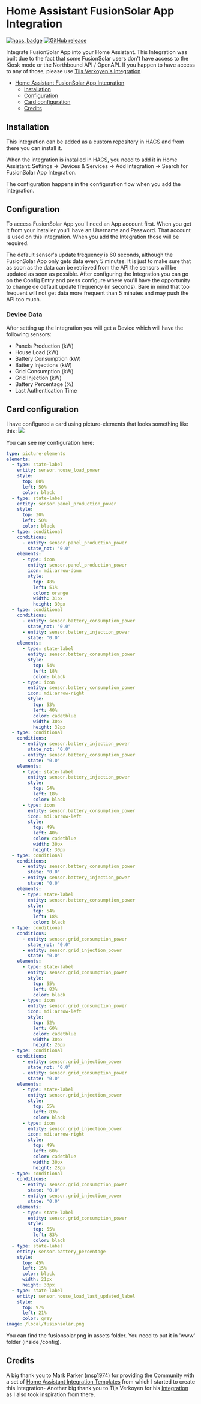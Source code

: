 # Home Assistant FusionSolar App Integration

[![hacs_badge](https://img.shields.io/badge/HACS-Default-41BDF5.svg)](https://github.com/hacs/integration)
[![GitHub release](https://img.shields.io/github/release/hcraveiro/Home-Assistant-FusionSolar-App.svg)](https://github.com/hcraveiro/Home-Assistant-FusionSolar-App/releases/)

Integrate FusionSolar App into your Home Assistant. This Integration was built due to the fact that some FusionSolar users don't have access to the Kiosk mode or the Northbound API / OpenAPI. If you happen to have access to any of those, please use [Tijs Verkoyen's Integration](https://github.com/tijsverkoyen/HomeAssistant-FusionSolar) 

- [Home Assistant FusionSolar App Integration](#home-assistant-fusionsolar-app-integration)
    - [Installation](#installation)
    - [Configuration](#configuration)
    - [Card configuration](#card-configuration)
    - [Credits](#credits)

## Installation

This integration can be added as a custom repository in HACS and from there you can install it.

When the integration is installed in HACS, you need to add it in Home Assistant: Settings → Devices & Services → Add Integration → Search for FusionSolar App Integration.

The configuration happens in the configuration flow when you add the integration.

## Configuration

To access FusionSolar App you'll need an App account first. When you get it from your installer you'll have an Username and Password. That account is used on this integration.
When you add the Integration those will be required.

The default sensor's update frequency is 60 seconds, although the FusionSolar App only gets data every 5 minutes. It is just to make sure that as soon as the data can be retrieved from the API the sensors will be updated as soon as possible. After configuring the Integration you can go on the Config Entry and press configure where you'll have the opportunity to change de default update frequency (in seconds). Bare in mind that too frequent will not get data more frequent than 5 minutes and may push the API too much.


### Device Data

After setting up the Integration you will get a Device which will have the following sensors:
* Panels Production (kW)
* House Load (kW)
* Battery Consumption (kW)
* Battery Injections (kW)
* Grid Consumption (kW)
* Grid Injection (kW)
* Battery Percentage (%)
* Last Authentication Time

## Card configuration

I have configured a card using picture-elements that looks something like this:
<a href="#"><img src="https://raw.githubusercontent.com/hcraveiro/Home-Assistant-FusionSolar-App/main/assets/card.png"></a>

You can see my configuration here:

```yaml
type: picture-elements
elements:
  - type: state-label
    entity: sensor.house_load_power
    style:
      top: 80%
      left: 50%
      color: black
  - type: state-label
    entity: sensor.panel_production_power
    style:
      top: 30%
      left: 50%
      color: black
  - type: conditional
    conditions:
      - entity: sensor.panel_production_power
        state_not: "0.0"
    elements:
      - type: icon
        entity: sensor.panel_production_power
        icon: mdi:arrow-down
        style:
          top: 48%
          left: 51%
          color: orange
          width: 31px
          height: 30px
  - type: conditional
    conditions:
      - entity: sensor.battery_consumption_power
        state_not: "0.0"
      - entity: sensor.battery_injection_power
        state: "0.0"
    elements:
      - type: state-label
        entity: sensor.battery_consumption_power
        style:
          top: 54%
          left: 18%
          color: black
      - type: icon
        entity: sensor.battery_consumption_power
        icon: mdi:arrow-right
        style:
          top: 53%
          left: 40%
          color: cadetblue
          width: 30px
          height: 32px
  - type: conditional
    conditions:
      - entity: sensor.battery_injection_power
        state_not: "0.0"
      - entity: sensor.battery_consumption_power
        state: "0.0"
    elements:
      - type: state-label
        entity: sensor.battery_injection_power
        style:
          top: 54%
          left: 18%
          color: black
      - type: icon
        entity: sensor.battery_consumption_power
        icon: mdi:arrow-left
        style:
          top: 49%
          left: 40%
          color: cadetblue
          width: 30px
          height: 30px
  - type: conditional
    conditions:
      - entity: sensor.battery_consumption_power
        state: "0.0"
      - entity: sensor.battery_injection_power
        state: "0.0"
    elements:
      - type: state-label
        entity: sensor.battery_consumption_power
        style:
          top: 54%
          left: 18%
          color: black
  - type: conditional
    conditions:
      - entity: sensor.grid_consumption_power
        state_not: "0.0"
      - entity: sensor.grid_injection_power
        state: "0.0"
    elements:
      - type: state-label
        entity: sensor.grid_consumption_power
        style:
          top: 55%
          left: 83%
          color: black
      - type: icon
        entity: sensor.grid_consumption_power
        icon: mdi:arrow-left
        style:
          top: 52%
          left: 60%
          color: cadetblue
          width: 30px
          height: 26px
  - type: conditional
    conditions:
      - entity: sensor.grid_injection_power
        state_not: "0.0"
      - entity: sensor.grid_consumption_power
        state: "0.0"
    elements:
      - type: state-label
        entity: sensor.grid_injection_power
        style:
          top: 55%
          left: 83%
          color: black
      - type: icon
        entity: sensor.grid_injection_power
        icon: mdi:arrow-right
        style:
          top: 49%
          left: 60%
          color: cadetblue
          width: 30px
          height: 28px
  - type: conditional
    conditions:
      - entity: sensor.grid_consumption_power
        state: "0.0"
      - entity: sensor.grid_injection_power
        state: "0.0"
    elements:
      - type: state-label
        entity: sensor.grid_consumption_power
        style:
          top: 55%
          left: 83%
          color: black
  - type: state-label
    entity: sensor.battery_percentage
    style:
      top: 45%
      left: 15%
      color: black
      width: 21px
      height: 33px
  - type: state-label
    entity: sensor.house_load_last_updated_label
    style:
      top: 97%
      left: 21%
      color: grey
image: /local/fusionsolar.png
```

You can find the fusionsolar.png in assets folder. You need to put it in 'www' folder (inside /config).

## Credits

A big thank you to Mark Parker ([msp1974](https://github.com/msp1974)) for providing the Community with a set of [Home Assistant Integration Templates](https://github.com/msp1974/HAIntegrationExamples) from which I started to create this Integration-
Another big thank you to Tijs Verkoyen for his [Integration](https://github.com/tijsverkoyen/HomeAssistant-FusionSolar) as I also took inspiration from there.

